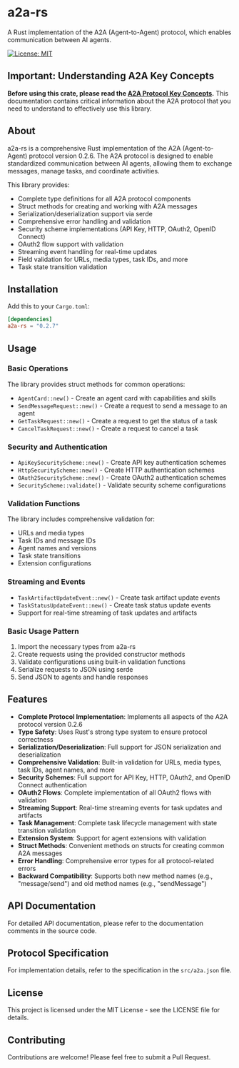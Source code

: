 # a2a-rs

A Rust implementation of the A2A (Agent-to-Agent) protocol, which enables communication between AI agents.

[![License: MIT](https://img.shields.io/badge/License-MIT-yellow.svg)](https://opensource.org/licenses/MIT)

## Important: Understanding A2A Key Concepts

**Before using this crate, please read the [A2A Protocol Key Concepts](https://a2a-protocol.org/latest/topics/key-concepts/).** This documentation contains critical information about the A2A protocol that you need to understand to effectively use this library.

## About

a2a-rs is a comprehensive Rust implementation of the A2A (Agent-to-Agent) protocol version 0.2.6. The A2A protocol is designed to enable standardized communication between AI agents, allowing them to exchange messages, manage tasks, and coordinate activities.

This library provides:
- Complete type definitions for all A2A protocol components
- Struct methods for creating and working with A2A messages
- Serialization/deserialization support via serde
- Comprehensive error handling and validation
- Security scheme implementations (API Key, HTTP, OAuth2, OpenID Connect)
- OAuth2 flow support with validation
- Streaming event handling for real-time updates
- Field validation for URLs, media types, task IDs, and more
- Task state transition validation

## Installation

Add this to your `Cargo.toml`:

```toml
[dependencies]
a2a-rs = "0.2.7"
```

## Usage

### Basic Operations

The library provides struct methods for common operations:

- `AgentCard::new()` - Create an agent card with capabilities and skills
- `SendMessageRequest::new()` - Create a request to send a message to an agent
- `GetTaskRequest::new()` - Create a request to get the status of a task
- `CancelTaskRequest::new()` - Create a request to cancel a task

### Security and Authentication

- `ApiKeySecurityScheme::new()` - Create API key authentication schemes
- `HttpSecurityScheme::new()` - Create HTTP authentication schemes
- `OAuth2SecurityScheme::new()` - Create OAuth2 authentication schemes
- `SecurityScheme::validate()` - Validate security scheme configurations

### Validation Functions

The library includes comprehensive validation for:
- URLs and media types
- Task IDs and message IDs
- Agent names and versions
- Task state transitions
- Extension configurations

### Streaming and Events

- `TaskArtifactUpdateEvent::new()` - Create task artifact update events
- `TaskStatusUpdateEvent::new()` - Create task status update events
- Support for real-time streaming of task updates and artifacts

### Basic Usage Pattern

1. Import the necessary types from a2a-rs
2. Create requests using the provided constructor methods
3. Validate configurations using built-in validation functions
4. Serialize requests to JSON using serde
5. Send JSON to agents and handle responses

## Features

- **Complete Protocol Implementation**: Implements all aspects of the A2A protocol version 0.2.6
- **Type Safety**: Uses Rust's strong type system to ensure protocol correctness
- **Serialization/Deserialization**: Full support for JSON serialization and deserialization
- **Comprehensive Validation**: Built-in validation for URLs, media types, task IDs, agent names, and more
- **Security Schemes**: Full support for API Key, HTTP, OAuth2, and OpenID Connect authentication
- **OAuth2 Flows**: Complete implementation of all OAuth2 flows with validation
- **Streaming Support**: Real-time streaming events for task updates and artifacts
- **Task Management**: Complete task lifecycle management with state transition validation
- **Extension System**: Support for agent extensions with validation
- **Struct Methods**: Convenient methods on structs for creating common A2A messages
- **Error Handling**: Comprehensive error types for all protocol-related errors
- **Backward Compatibility**: Supports both new method names (e.g., "message/send") and old method names (e.g., "sendMessage")

## API Documentation

For detailed API documentation, please refer to the documentation comments in the source code.

## Protocol Specification

For implementation details, refer to the specification in the `src/a2a.json` file.

## License

This project is licensed under the MIT License - see the LICENSE file for details.

## Contributing

Contributions are welcome! Please feel free to submit a Pull Request.
